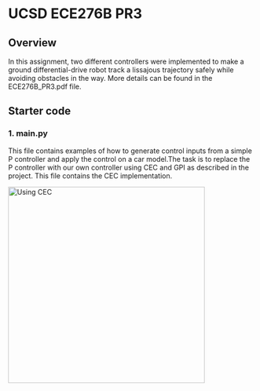 # UCSD ECE276B PR3 

## Overview
In this assignment, two different controllers were implemented to make a ground differential-drive robot track a lissajous trajectory safely while avoiding obstacles in the way. More details can be found in the ECE276B_PR3.pdf file. 
## Starter code
### 1. main.py
This file contains examples of how to generate control inputs from a simple P controller and apply the control on a car model.The task is to replace the P controller with our own controller using CEC and GPI as described in the project. This file contains the CEC implementation. 

<img src="https://github.com/dsechsan/Trajectory-Tracking/blob/09b8302673f58925ed703b42a834186b42e50ee1/fig/animation1686890140.158695.gif" alt="Using CEC" width="400" height="400">

